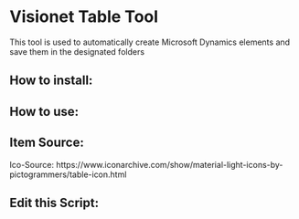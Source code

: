 <h1>Visionet Table Tool</h1>
This tool is used to automatically create Microsoft Dynamics elements and save them in the designated folders
<h2>How to install:</h2>
<h2>How to use:</h2>
<h2>Item Source:</h2>
Ico-Source: https://www.iconarchive.com/show/material-light-icons-by-pictogrammers/table-icon.html
<h2>Edit this Script:</h2>
